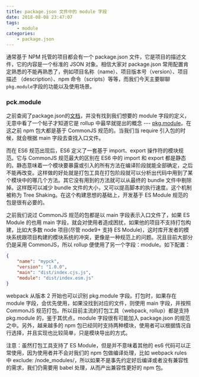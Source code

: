 ```yaml
---
title: package.json 文件中的 module 字段
date: 2018-08-08 23:47:07
tags:
    - module
categories:
    - package.json
---
```


通常基于 NPM 托管的项目都会有一个 package.json 文件，它是项目的描述文件，它的内容是一个标准的 JSON 对象。相信大家对 package.json 常用配置肯定熟悉的不能再熟悉了，例如项目名称（name）、项目版本号（version）、项目描述 （description）、npm 命令（scripts）等等，而我们今天主要聊聊`pkg.module`字段的功能以及使用场景。

### pck.module

之前查阅了package.json的[文档](https://docs.npmjs.com/files/package.json)，并没有找到我们想要的 module 字段的定义，无意中看了一个帖子才知道它是 rollup 中最早就提出的概念 --- [pkg.module](https://github.com/rollup/rollup/wiki/pkg.module)。在这之前 npm 包大都是基于 CommonJS 规范的。当我们当 require 引入包的时候，就会根据 main 字段去查找入口文件。

而在 ES6 规范出现后，ES6 定义了一套基于 import、export 操作符的模块规范。它与 CommonJS 规范最大的区别在 ES6 中的 import 和 export 都是静态的。静态意味着一个模块要暴露或引入的所有方法在编译阶段就能全部确定，之后不能再改变。这样做的好处就是打包工具在打包阶段就可以分析出代码中用到了某个模块中的哪几个方法。其它没有用到的方法就可以从最终的 bundle 文件中剔除掉。这样既可以减少 bundle 文件的大小，又可以提高脚本的执行速度。这个机制被称为 Tree Shaking。在这个构建思想的基础上，开发基于 ES Module 规范的包是很有必要的。

之前我们说过 CommonJS 规范的包都是以 main 字段表示入口文件了，如果 ES Module 的也用 main 字段，就会对使用者造成困扰，如果他的项目不支持打包构建，比如大多数 node 项目(尽管 node9+ 支持 ES Module)，这时库开发者的模块系统跟项目构建的模块系统的冲突，更像是一种规范上的问题。况且目前大部分仍是采用 CommonJS，所以 rollup 便使用了另一个字段：module。如下配置：
``` json
{
    "name": "mypck",
    "version": "1.0.0",
    "main": "dist/index.cjs.js",
    "module": "dist/index.esm.js"
}
```

webpack 从版本 2 开始也可以识别 pkg.module 字段。打包时，如果存在 module 字段，会优先使用，如果没找到对应的文件，则使用 main 字段，并按照 CommonJS 规范打包。所以目前主流的打包工具（webpack, rollup）都是支持 pkg.module 的，鉴于其优点，module 字段很有可能加入 package.json 的规范之中。另外，越来越多的 npm 包已经同时支持两种模块，使用者可以根据情况自行选择，并且实现也比较简单，只是模块导出的方式。

注意：虽然打包工具支持了 ES Module，但是并不意味着其他的 es6 代码可以正常使用，因为使用者并不会对我们的 npm 包做编译处理，比如 webpack rules 中 exclude: /node_modules/，所以如果不是事先约定好后编译或者没有兼容性的需求，我们仍需要用 babel 处理，从而产出兼容性更好的 npm 包。
